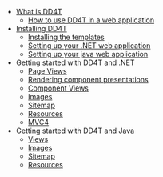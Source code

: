   * [What is DD4T](Introducing.md)
    * [How to use DD4T in a web application](HowToUse.md)
  * [Installing DD4T](Installation.md)
    * [Installing the templates](TemplateInstallation.md)
    * [Setting up your .NET web application](DotNetInstallation.md)
    * [Setting up your java web application](JavaInstallation.md)
  * Getting started with DD4T and .NET
    * [Page Views](DotNetPageViews.md)
    * [Rendering component presentations](DotNetComponentPresentations.md)
    * [Component Views](DotNetComponentViews.md)
    * [Images](DotNetImages.md)
    * [Sitemap](DotNetSitemap.md)
    * [Resources](DotNetResources.md)
    * [MVC4](MVC4.md)
  * Getting started with DD4T and Java
    * [Views](JavaViews.md)
    * [Images](JavaImages.md)
    * [Sitemap](JavaSitemap.md)
    * [Resources](JavaResources.md)
